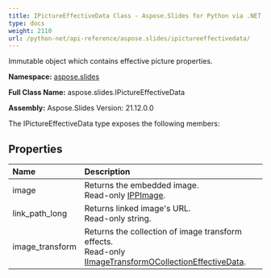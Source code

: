 ```yaml
---
title: IPictureEffectiveData Class - Aspose.Slides for Python via .NET - API Reference
type: docs
weight: 2110
url: /python-net/api-reference/aspose.slides/ipictureeffectivedata/
---
```


Immutable object which contains effective picture properties.

**Namespace:** [aspose.slides](/python-net/api-reference/aspose.slides/)

**Full Class Name:** aspose.slides.IPictureEffectiveData

**Assembly:**  Aspose.Slides Version: 21.12.0.0

The IPictureEffectiveData type exposes the following members:
## **Properties**
|**Name**|**Description**|
| :- | :- |
|image|Returns the embedded image.<br/>            Read-only [IPPImage](/python-net/api-reference/aspose.slides/ippimage/).|
|link_path_long|Returns linked image's URL.<br/>            Read-only string.|
|image_transform|Returns the collection of image transform effects.<br/>            Read-only [IImageTransformOCollectionEffectiveData](/python-net/api-reference/aspose.slides.effects/iimagetransformocollectioneffectivedata/).|
